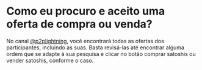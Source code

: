 # Como eu procuro e aceito uma oferta de compra ou venda?

No canal [@p2plightning](https://t.me/p2plightning), você encontrará todas as ofertas dos participantes, incluindo as suas. Basta revisá-las até encontrar alguma ordem que se adapte à sua pesquisa e clicar no botão comprar satoshis ou vender satoshis, conforme o caso.